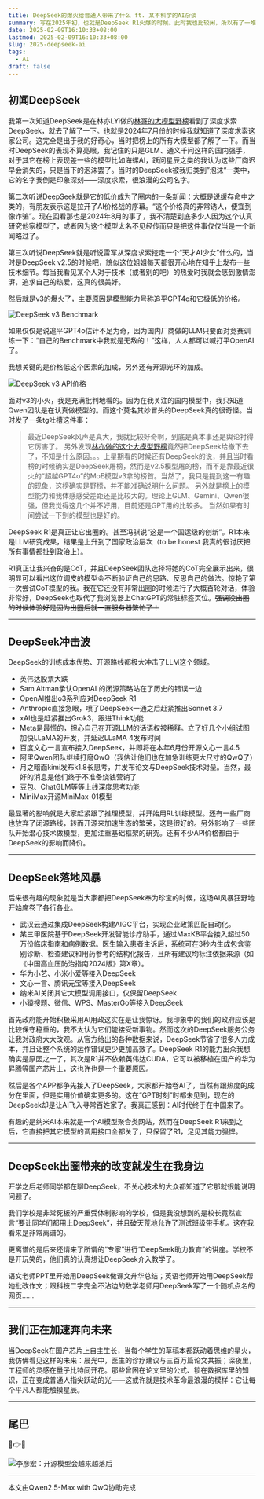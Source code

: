 ```yaml
---
title: DeepSeek的爆火给普通人带来了什么 ft. 某不科学的AI杂谈
summary: 写在2025年初，也就是DeepSeek R1火爆的时候。此时我也比较闲，所以有了一堆废话想要絮叨絮叨，就写出来了。然而可惜我并无专业知识，也无“敏锐的行业视角”，一切都是无聊又不科学的杂谈。
date: 2025-02-09T16:10:33+08:00
lastmod: 2025-02-09T16:10:33+08:00
slug: 2025-deepseek-ai
tags:
  - AI
draft: false
---
```

## 初闻DeepSeek

我第一次知道DeepSeek是在林亦LYi做的[林哥的大模型野榜](https://lyihub.com/)看到了深度求索DeepSeek，就去了解了一下。也就是2024年7月份的时候我就知道了深度求索这家公司。这完全是出于我的好奇心，当时把榜上的所有大模型都了解了一下。而当时DeepSeek的表现不算亮眼，我记住的只是GLM、通义千问这样的国内强手，对于其它在榜上表现差一些的模型比如海螺AI，跃问星辰之类的我认为这些厂商迟早会消失的，只是当下的泡沫罢了。当时的DeepSeek被我归类到”泡沫“一类中，它的名字我倒是印象深刻——深度求索，很浪漫的公司名字。

第二次听说DeepSeek就是它的低价成为了圈内的一条新闻：大概是说缓存命中之类的，有朋友表示这是拉开了AI价格战的序幕。“这个价格真的非常诱人，便宜到像诈骗”。现在回看那也是2024年8月的事了，我不清楚到底多少人因为这个认真研究他家模型了，或者因为这个模型太名不见经传而只是把这件事仅仅当是一个新闻略过了。

第三次听说DeepSeek就是听说雷军从深度求索挖走一个“天才AI少女”什么的，当时是DeepSeek v2.5的时候吧，貌似这位姐姐每天都很开心地在知乎上发布一些技术细节。每当我看见某个人对于技术（或者别的吧）的热爱时我就会感到激情澎湃，追求自己的热爱，这真的很美好。

然后就是v3的爆火了，主要原因是模型能力号称追平GPT4o和它极低的价格。

![DeepSeek v3 Benchmark](https://dp-cdn-deepseek.obs.cn-east-3.myhuaweicloud.com/api-docs/ds_v3_benchmark_hist_zh.jpeg)

如果仅仅是说追平GPT4o估计不足为奇，因为国内厂商做的LLM只要面对竞赛训练一下：“自己的Benchmark中我就是无敌的！”这样，人人都可以喊打平OpenAI了。

我想关键的是价格低这个因素的加成，另外还有开源光环的加成。

![DeepSeek v3 API价格](https://dp-cdn-deepseek.obs.cn-east-3.myhuaweicloud.com/api-docs/ds_v3_price_2_zh.jpeg)

面对v3的小火，我是充满批判地看的。因为在我关注的国内模型中，我只知道Qwen团队是在认真做模型的。而这个莫名其妙冒头的DeepSeek真的很奇怪。当时发了一条tg吐槽这件事：

> 最近DeepSeek风声是真大，我就比较好奇啊，到底是真本事还是舆论衬得它厉害了。
> 另外发现[林亦做的这个大模型野榜](https://lyihub.com/)竟然把DeepSeek给撤下去了，不知是什么原因。。。上星期看的时候还有DeepSeek的说，并且当时看榜的时候确实是DeepSeek屠榜，然而是v2.5模型屠的榜，而不是靠最近很火的“超越GPT4o”的MoE模型v3拿的榜首。当然了，我只是提到这一有趣的现象，这榜确实是野榜，并不能准确说明什么问题。
> 另外就是榜上的模型能力和我体感感受差距还是比较大的。理论上GLM、Gemini、Qwen很强，但我觉得这几个并不好用，目前还是GPT用的比较多。
> 当然如果有时间尝试一下别的模型也是好的。

DeepSeek R1是真正让它出圈的。甚至冯骐说“这是一个国运级的创新”。R1本来是LLM研究成果，结果是上升到了国家政治层次（to be honest 我真的很讨厌把所有事情都扯到政治上）。

R1真正让我兴奋的是CoT，并且DeepSeek团队选择将她的CoT完全展示出来，很明显可以看出这位调皮的模型会不断验证自己的思路、反思自己的做法。惊艳了第一次尝试CoT模型的我。我在它还没有非常出圈的时候进行了大概百轮对话，体验非常好，DeepSeek也取代了我浏览器上ChatGPT的常驻标签页位。~~强调没出圈的时候体验好是因为出圈后就一直服务器繁忙了！~~

---
## DeepSeek冲击波

DeepSeek的训练成本优势、开源路线都极大冲击了LLM这个领域。

- 英伟达股票大跌
- Sam Altman承认OpenAI 的闭源策略站在了历史的错误一边
- OpenAI推出o3系列应对DeepSeek R1
- Anthropic直接急眼，喷了DeepSeek一通之后赶紧推出Sonnet 3.7
- xAI也是赶紧推出Grok3，跟进Think功能
- Meta是最慌的，担心自己在开源LLM的话语权被稀释。立了好几个小组试图加快LLaMA的开发，并延迟LLaMA 4发布时间
- 百度文心一言宣布接入DeepSeek，并即将在本年6月份开源文心一言4.5
- 阿里Qwen团队继续打磨QwQ（我估计他们也在加急训练更大尺寸的QwQ了）
- 月之暗面kimi发布k1.8长思考，并发布论文与DeepSeek技术对垒。当然，最好的消息是他们终于不准备烧钱营销了
- 豆包、ChatGLM等等上线深度思考功能
- MiniMax开源MiniMax-01模型

最显著的影响就是大家赶紧跟了推理模型，并开始用RL训练模型。还有一些厂商也放弃了闭源路线，转而开源来加速生态的繁荣，这是很好的。另外影响了一些团队开始潜心技术做模型，更加注重基础框架的研究。还有不少API价格都由于DeepSeek的影响而降价。

---
## DeepSeek落地风暴

后来很有趣的现象就是当大家都把DeepSeek奉为珍宝的时候，这场AI风暴狂野地开始席卷了各行各业。

- 武汉云通过集成DeepSeek构建AIGC平台，实现企业政策匹配自动化。
- 某三甲医院基于DeepSeek开发智能诊疗助手，通过MaxKB平台接入超过50万份临床指南和病例数据。医生输入患者主诉后，系统可在3秒内生成包含鉴别诊断、检查建议和用药参考的结构化报告，且所有建议均标注依据来源（如《中国高血压防治指南2024版》第X章）。
- 华为小艺、小米小爱等接入DeepSeek
- 文心一言、腾讯元宝等接入DeepSeek
- 纳米AI关闭其它大模型调用接口，仅保留DeepSeek
- 小猿搜题、微信、WPS、MasterGo等接入DeepSeek

首先政府能开始积极采用AI用政这实在是让我惊讶。我印象中的我们的政府应该是比较保守稳重的，我不太认为它们能接受新事物。然而这次的DeepSeek服务公务让我对政府大大改观。从官方给出的各种数据来说，DeepSeek节省了很多人力成本，并且让整个系统的运作错误更少更加高效了。DeepSeek R1的能力出众我想确实是原因之一了，其次是R1并不依赖英伟达CUDA，它可以被移植在国产的华为昇腾等国产芯片上，这也许也是一个重要原因。

然后是各个APP都争先接入了DeepSeek，大家都开始卷AI了，当然有跟热度的成分在里面，但是实用价值确实更多的。这在“GPT时刻”时都未见到，现在的DeepSeek却是让AI飞入寻常百姓家了。我真正感到：AI时代终于在中国来了。

有趣的是纳米AI本来就是一个AI模型聚合类网站，然而在DeepSeek R1来到之后，它直接把其它模型的调用接口全都关了，只保留了R1，足见其能力强悍。

---
## DeepSeek出圈带来的改变就发生在我身边

开学之后老师同学都在聊DeepSeek，不关心技术的大众都知道了它那就很能说明问题了。

我们学校是非常死板的严重受体制影响的学校，但是我没想到的是校长竟然宣言“要让同学们都用上DeepSeek”，并且破天荒地允许了测试班级带手机。这在我看来是非常离谱的。

更离谱的是后来还请来了所谓的“专家”进行“DeepSeek助力教育”的讲座。学校不是开玩笑的，他们真的认真想让DeepSeek介入教学了。

语文老师PPT里开始用DeepSeek做课文升华总结；英语老师开始用DeepSeek帮她批改作文；跟科技二字完全不沾边的数学老师用DeepSeek写了一个随机点名的网页......

---
## 我们正在加速奔向未来

当DeepSeek在国产芯片上自主生长，当每个学生的草稿本都跃动着思维的星火，我仿佛看见这样的未来：晨光中，医生的诊疗建议与三百万篇论文共振；深夜里，工程师的灵感在量子比特间开花。那些曾困在论文里的公式、锁在数据库里的知识，正在变成普通人指尖跃动的光——这或许就是技术革命最浪漫的模样：它让每个平凡人都能触摸星辰。

---
## 尾巴

🤣👉🤡

![李彦宏：开源模型会越来越落后](https://maxlen727.github.io/picx-images-hosting/图片.7pgfh6i7n.webp)

---
本文由Qwen2.5-Max with QwQ协助完成
